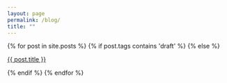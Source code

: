 ```yaml
---
layout: page
permalink: /blog/
title: ""
---
```


{% for post in site.posts %}
{% if post.tags contains 'draft' %}
{% else %}
<p><a href='{{ post.url }}'>{{ post.title }}</a></p>
{% endif %}
{% endfor %}
